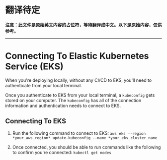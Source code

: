 # 翻译待定

**注意：此文件是原始英文内容的占位符，等待翻译成中文。以下是原始内容，仅供参考。**

---

# Connecting To Elastic Kubernetes Service (EKS)

When you're deploying locally, without any CI/CD to EKS, you'll need to authenticate from your local terminal.

Once you authenticate to EKS from your local terminal, a `kubeconfig` gets stored on your computer. The `kubeconfig` has all of the connection information and authentication needs to connect to EKS.

## Connecting To EKS

1. Run the following command to connect to EKS:
`aws eks --region *your_aws_region* update-kubeconfig --name *your_eks_cluster_name`

2. Once connected, you should be able to run commands like the following to confirm you're connected:
`kubectl get nodes`
